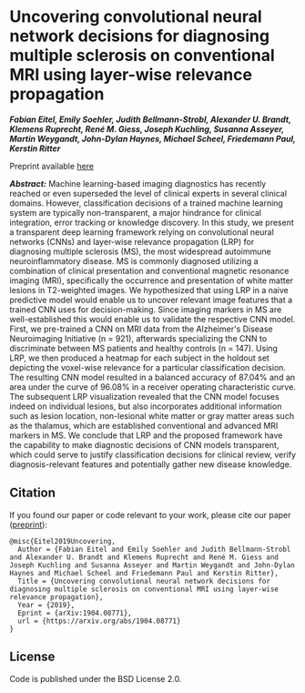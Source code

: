 # Uncovering convolutional neural network decisions for diagnosing multiple sclerosis on conventional MRI using layer-wise relevance propagation

***Fabian Eitel, Emily Soehler, Judith Bellmann-Strobl, Alexander U. Brandt, Klemens Ruprecht, René M. Giess, Joseph Kuchling, Susanna Asseyer, Martin Weygandt, John-Dylan Haynes, Michael Scheel, Friedemann Paul, Kerstin Ritter***

Preprint available [here](https://arxiv.org/abs/1904.08771)

***Abstract:*** Machine learning-based imaging diagnostics has recently reached or even superseded the level of clinical experts in several clinical domains. However, classification decisions of a trained machine learning system are typically non-transparent, a major hindrance for clinical integration, error tracking or knowledge discovery. In this study, we present a transparent deep learning framework relying on convolutional neural networks (CNNs) and layer-wise relevance propagation (LRP) for diagnosing multiple sclerosis (MS), the most widespread autoimmune neuroinflammatory disease. MS is commonly diagnosed utilizing a combination of clinical presentation and conventional magnetic resonance imaging (MRI), specifically the occurrence and presentation of white matter lesions in T2-weighted images. We hypothesized that using LRP in a naive predictive model would enable us to uncover relevant image features that a trained CNN uses for decision-making. Since imaging markers in MS are well-established this would enable us to validate the respective CNN model. First, we pre-trained a CNN on MRI data from the Alzheimer's Disease Neuroimaging Initiative (n = 921), afterwards specializing the CNN to discriminate between MS patients and healthy controls (n = 147). Using LRP, we then produced a heatmap for each subject in the holdout set depicting the voxel-wise relevance for a particular classification decision. The resulting CNN model resulted in a balanced accuracy of 87.04% and an area under the curve of 96.08% in a receiver operating characteristic curve. The subsequent LRP visualization revealed that the CNN model focuses indeed on individual lesions, but also incorporates additional information such as lesion location, non-lesional white matter or gray matter areas such as the thalamus, which are established conventional and advanced MRI markers in MS. We conclude that LRP and the proposed framework have the capability to make diagnostic decisions of CNN models transparent, which could serve to justify classification decisions for clinical review, verify diagnosis-relevant features and potentially gather new disease knowledge.

## Citation
If you found our paper or code relevant to your work, please cite our paper ([preprint](https://arxiv.org/abs/1904.08771)):

```
@misc{Eitel2019Uncovering,
  Author = {Fabian Eitel and Emily Soehler and Judith Bellmann-Strobl and Alexander U. Brandt and Klemens Ruprecht and René M. Giess and Joseph Kuchling and Susanna Asseyer and Martin Weygandt and John-Dylan Haynes and Michael Scheel and Friedemann Paul and Kerstin Ritter},
  Title = {Uncovering convolutional neural network decisions for diagnosing multiple sclerosis on conventional MRI using layer-wise relevance propagation},
  Year = {2019},
  Eprint = {arXiv:1904.08771},
  url = {https://arxiv.org/abs/1904.08771}
}
```


## License
Code is published under the BSD License 2.0.
